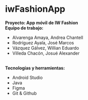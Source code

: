 # iwFashionApp
<b>Proyecto: App móvil de IW Fashion</b> 
<br>
<b>Equipo de trabajo:</b> 
<ul>
  <li>Alvarenga Amaya, Andrea Chantell</li>
  <li>Rodríguez Ayala, José Marcos </li>
  <li>Vázquez Gálvez, Willian Eduardo</li>
  <li>Villeda Chacón, Josué Alexander</li>
</ul>
<br>
<b>Tecnologías y herramientas:</b> 
<ul>
  <li>Android Studio</li>
  <li>Java</li>
  <li>Figma</li>
  <li>Git & Github</li>
</ul>

